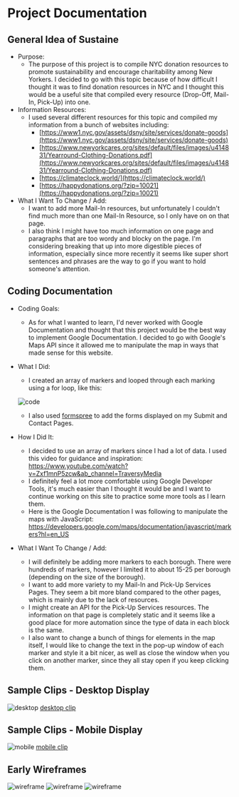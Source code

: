 # Project Documentation
## General Idea of Sustaine
- Purpose:
  - The purpose of this project is to compile NYC donation resources to promote sustainability and encourage charitability among New Yorkers. 
I decided to go with this topic because of how difficult I thought it was to find donation resources in NYC and I thought this would be a
useful site that compiled every resource (Drop-Off, Mail-In, Pick-Up) into one.
- Information Resources: 
  - I used several different resources for this topic and compiled my information from a bunch of websites including:
      - [https://www1.nyc.gov/assets/dsny/site/services/donate-goods](https://www1.nyc.gov/assets/dsny/site/services/donate-goods)
      - [https://www.newyorkcares.org/sites/default/files/images/u414831/Yearround-Clothing-Donations.pdf](https://www.newyorkcares.org/sites/default/files/images/u414831/Yearround-Clothing-Donations.pdf)
      - [https://climateclock.world/](https://climateclock.world/)
      - [https://happydonations.org/?zip=10021](https://happydonations.org/?zip=10021)
- What I Want To Change / Add:
  - I want to add more Mail-In resources, but unfortunately I couldn't find much more than one Mail-In Resource, so I only have on on that page.
  - I also think I might have too much information on one page and paragraphs that are too wordy and blocky on the page. I'm considering breaking
  that up into more digestible pieces of information, especially since more recently it seems like super short sentences and phrases are the way
  to go if you want to hold someone's attention.
      
## Coding Documentation
- Coding Goals:
  - As for what I wanted to learn, I'd never worked with Google Documentation and thought that this project would be the best way to implement
  Google Documentation. I decided to go with Google's Maps API since it allowed me to manipulate the map in ways that made sense for this website.
  
- What I Did:
  - I created an array of markers and looped through each marking using a for loop, like this:
  
  ![code](https://github.com/gredta/web-programming/blob/main/sustaine/images/code.png)
  - I also used [formspree](https://formspree.io/) to add the forms displayed on my Submit and Contact Pages.
- How I Did It:
  - I decided to use an array of markers since I had a lot of data. I used this video for guidance and inspiration: https://www.youtube.com/watch?v=Zxf1mnP5zcw&ab_channel=TraversyMedia
  - I definitely feel a lot more comfortable using Google Developer Tools, it's much easier than I thought it would be and I want to continue working
  on this site to practice some more tools as I learn them.
  - Here is the Google Documentation I was following to manipulate the maps with JavaScript: https://developers.google.com/maps/documentation/javascript/markers?hl=en_US
- What I Want To Change / Add:
  - I will definitely be adding more markers to each borough. There were hundreds of markers, however I limited it to about 15-25 per borough (depending
  on the size of the borough).
  - I want to add more variety to my Mail-In and Pick-Up Services Pages. They seem a bit more bland compared to the other pages, which is mainly
  due to the lack of resources.
  - I might create an API for the Pick-Up Services resources. The information on that page is completely static and it seems like a good place
  for more automation since the type of data in each block is the same.
  - I also want to change a bunch of things for elements in the map itself, I would like to change the text in the pop-up window of each marker
    and style it a bit nicer, as well as close the window when you click on another marker, since they all stay open if you keep clicking them.
  
## Sample Clips - Desktop Display
![desktop](https://github.com/gredta/web-programming/blob/main/sustaine/images/desktop.png)
[desktop clip](https://github.com/gredta/web-programming/blob/main/sustaine/images/desktop.mov)

## Sample Clips - Mobile Display
![mobile](https://github.com/gredta/web-programming/blob/main/sustaine/images/mobile.png)
[mobile clip](https://github.com/gredta/web-programming/blob/main/sustaine/images/mobile.mov)

## Early Wireframes
![wireframe](https://github.com/gredta/web-programming/blob/main/sustaine/images/wireframe.png)
![wireframe](https://github.com/gredta/web-programming/blob/main/sustaine/images/submit.png)
![wireframe](https://github.com/gredta/web-programming/blob/main/sustaine/images/idea.png)
